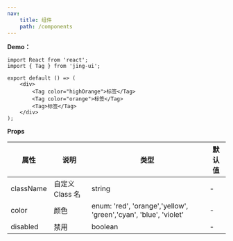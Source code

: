```yaml
---
nav:
    title: 组件
    path: /components
---
```


<!-- ## Tag -->

**Demo：**

```tsx
import React from 'react';
import { Tag } from 'jing-ui';

export default () => (
    <div>
        <Tag color="highOrange">标签</Tag>
        <Tag color="orange">标签</Tag>
        <Tag>标签</Tag>
    </div>
);
```

<!-- <Tag color={item.labelType === '04' ? 'highOrange' : 'orange'} key={i}>
{item.labelName}
</Tag> -->

**Props**

| 属性      | 说明            | 类型                                                             | 默认值 |
| --------- | --------------- | ---------------------------------------------------------------- | ------ |
| className | 自定义 Class 名 | string                                                           | -      |
| color     | 颜色            | enum: 'red', 'orange','yellow', 'green','cyan', 'blue', 'violet' | -      |
| disabled  | 禁用            | boolean                                                          | -      |
